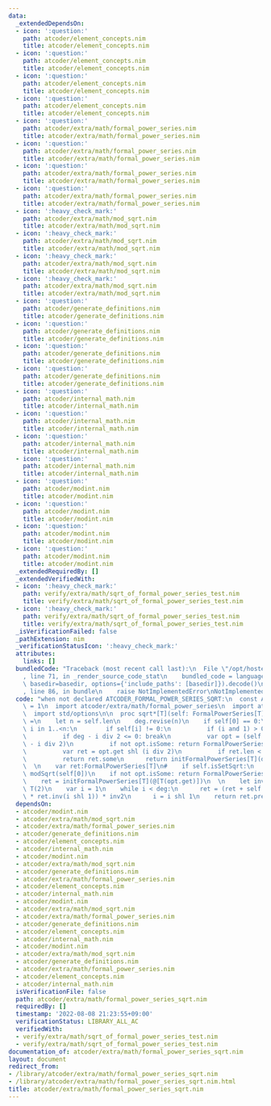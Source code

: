 ```yaml
---
data:
  _extendedDependsOn:
  - icon: ':question:'
    path: atcoder/element_concepts.nim
    title: atcoder/element_concepts.nim
  - icon: ':question:'
    path: atcoder/element_concepts.nim
    title: atcoder/element_concepts.nim
  - icon: ':question:'
    path: atcoder/element_concepts.nim
    title: atcoder/element_concepts.nim
  - icon: ':question:'
    path: atcoder/element_concepts.nim
    title: atcoder/element_concepts.nim
  - icon: ':question:'
    path: atcoder/extra/math/formal_power_series.nim
    title: atcoder/extra/math/formal_power_series.nim
  - icon: ':question:'
    path: atcoder/extra/math/formal_power_series.nim
    title: atcoder/extra/math/formal_power_series.nim
  - icon: ':question:'
    path: atcoder/extra/math/formal_power_series.nim
    title: atcoder/extra/math/formal_power_series.nim
  - icon: ':question:'
    path: atcoder/extra/math/formal_power_series.nim
    title: atcoder/extra/math/formal_power_series.nim
  - icon: ':heavy_check_mark:'
    path: atcoder/extra/math/mod_sqrt.nim
    title: atcoder/extra/math/mod_sqrt.nim
  - icon: ':heavy_check_mark:'
    path: atcoder/extra/math/mod_sqrt.nim
    title: atcoder/extra/math/mod_sqrt.nim
  - icon: ':heavy_check_mark:'
    path: atcoder/extra/math/mod_sqrt.nim
    title: atcoder/extra/math/mod_sqrt.nim
  - icon: ':heavy_check_mark:'
    path: atcoder/extra/math/mod_sqrt.nim
    title: atcoder/extra/math/mod_sqrt.nim
  - icon: ':question:'
    path: atcoder/generate_definitions.nim
    title: atcoder/generate_definitions.nim
  - icon: ':question:'
    path: atcoder/generate_definitions.nim
    title: atcoder/generate_definitions.nim
  - icon: ':question:'
    path: atcoder/generate_definitions.nim
    title: atcoder/generate_definitions.nim
  - icon: ':question:'
    path: atcoder/generate_definitions.nim
    title: atcoder/generate_definitions.nim
  - icon: ':question:'
    path: atcoder/internal_math.nim
    title: atcoder/internal_math.nim
  - icon: ':question:'
    path: atcoder/internal_math.nim
    title: atcoder/internal_math.nim
  - icon: ':question:'
    path: atcoder/internal_math.nim
    title: atcoder/internal_math.nim
  - icon: ':question:'
    path: atcoder/internal_math.nim
    title: atcoder/internal_math.nim
  - icon: ':question:'
    path: atcoder/modint.nim
    title: atcoder/modint.nim
  - icon: ':question:'
    path: atcoder/modint.nim
    title: atcoder/modint.nim
  - icon: ':question:'
    path: atcoder/modint.nim
    title: atcoder/modint.nim
  - icon: ':question:'
    path: atcoder/modint.nim
    title: atcoder/modint.nim
  _extendedRequiredBy: []
  _extendedVerifiedWith:
  - icon: ':heavy_check_mark:'
    path: verify/extra/math/sqrt_of_formal_power_series_test.nim
    title: verify/extra/math/sqrt_of_formal_power_series_test.nim
  - icon: ':heavy_check_mark:'
    path: verify/extra/math/sqrt_of_formal_power_series_test.nim
    title: verify/extra/math/sqrt_of_formal_power_series_test.nim
  _isVerificationFailed: false
  _pathExtension: nim
  _verificationStatusIcon: ':heavy_check_mark:'
  attributes:
    links: []
  bundledCode: "Traceback (most recent call last):\n  File \"/opt/hostedtoolcache/Python/3.10.6/x64/lib/python3.10/site-packages/onlinejudge_verify/documentation/build.py\"\
    , line 71, in _render_source_code_stat\n    bundled_code = language.bundle(stat.path,\
    \ basedir=basedir, options={'include_paths': [basedir]}).decode()\n  File \"/opt/hostedtoolcache/Python/3.10.6/x64/lib/python3.10/site-packages/onlinejudge_verify/languages/nim.py\"\
    , line 86, in bundle\n    raise NotImplementedError\nNotImplementedError\n"
  code: "when not declared ATCODER_FORMAL_POWER_SERIES_SQRT:\n  const ATCODER_FORMAL_POWER_SERIES_SQRT*\
    \ = 1\n  import atcoder/extra/math/formal_power_series\n  import atcoder/extra/math/mod_sqrt\n\
    \  import std/options\n\n  proc sqrt*[T](self: FormalPowerSeries[T], deg = -1):Option[FormalPowerSeries[T]]\
    \ =\n    let n = self.len\n    deg.revise(n)\n    if self[0] == 0:\n      for\
    \ i in 1..<n:\n        if self[i] != 0:\n          if (i and 1) > 0: return FormalPowerSeries[T].none\n\
    \          if deg - i div 2 <= 0: break\n          var opt = (self shr i).sqrt(deg\
    \ - i div 2)\n          if not opt.isSome: return FormalPowerSeries[T].none\n\
    \          var ret = opt.get shl (i div 2)\n          if ret.len < deg: ret.setlen(deg)\n\
    \          return ret.some\n      return initFormalPowerSeries[T](deg).some\n\
    \  \n    var ret:FormalPowerSeries[T]\n#    if self.isSetSqrt:\n    let opt =\
    \ modSqrt(self[0])\n    if not opt.isSome: return FormalPowerSeries[T].none\n\
    \    ret = initFormalPowerSeries[T](@[T(opt.get)])\n  \n    let inv2 = T(1) /\
    \ T(2)\n    var i = 1\n    while i < deg:\n      ret = (ret + self.pre(i shl 1)\
    \ * ret.inv(i shl 1)) * inv2\n      i = i shl 1\n    return ret.pre(deg).some\n"
  dependsOn:
  - atcoder/modint.nim
  - atcoder/extra/math/mod_sqrt.nim
  - atcoder/extra/math/formal_power_series.nim
  - atcoder/generate_definitions.nim
  - atcoder/element_concepts.nim
  - atcoder/internal_math.nim
  - atcoder/modint.nim
  - atcoder/extra/math/mod_sqrt.nim
  - atcoder/generate_definitions.nim
  - atcoder/extra/math/formal_power_series.nim
  - atcoder/element_concepts.nim
  - atcoder/internal_math.nim
  - atcoder/modint.nim
  - atcoder/extra/math/mod_sqrt.nim
  - atcoder/extra/math/formal_power_series.nim
  - atcoder/generate_definitions.nim
  - atcoder/element_concepts.nim
  - atcoder/internal_math.nim
  - atcoder/modint.nim
  - atcoder/extra/math/mod_sqrt.nim
  - atcoder/generate_definitions.nim
  - atcoder/extra/math/formal_power_series.nim
  - atcoder/element_concepts.nim
  - atcoder/internal_math.nim
  isVerificationFile: false
  path: atcoder/extra/math/formal_power_series_sqrt.nim
  requiredBy: []
  timestamp: '2022-08-08 21:23:55+09:00'
  verificationStatus: LIBRARY_ALL_AC
  verifiedWith:
  - verify/extra/math/sqrt_of_formal_power_series_test.nim
  - verify/extra/math/sqrt_of_formal_power_series_test.nim
documentation_of: atcoder/extra/math/formal_power_series_sqrt.nim
layout: document
redirect_from:
- /library/atcoder/extra/math/formal_power_series_sqrt.nim
- /library/atcoder/extra/math/formal_power_series_sqrt.nim.html
title: atcoder/extra/math/formal_power_series_sqrt.nim
---
```

